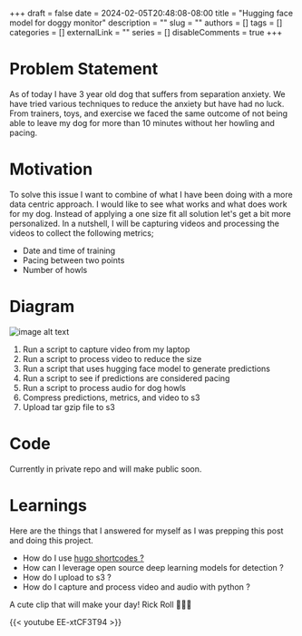 +++
draft = false
date = 2024-02-05T20:48:08-08:00
title = "Hugging face model for doggy monitor"
description = ""
slug = ""
authors = []
tags = []
categories = []
externalLink = ""
series = []
disableComments = true
+++

# Problem Statement

As of today I have 3 year old dog that suffers from separation anxiety. We have tried various techniques to reduce the
anxiety but have had no luck. From trainers, toys, and exercise we faced the same outcome of not being able to leave
my dog for more than 10 minutes without her howling and pacing.

# Motivation

To solve this issue I want to combine of what I have been doing with a more data centric approach. I would like to see what works and what
does work for my dog. Instead of applying a one size fit all solution let's get a bit more personalized. In a nutshell, I will be capturing videos
and processing the videos to collect the following metrics;

- Date and time of training
- Pacing between two points
- Number of howls

# Diagram

![image alt text](/doggy-cam-diagram.png)

1. Run a script to capture video from my laptop
2. Run a script to process video to reduce the size
3. Run a script that uses hugging face model to generate predictions
4. Run a script to see if predictions are considered pacing
3. Run a script to process audio for dog howls
4. Compress predictions, metrics, and video to s3
5. Upload tar gzip file to s3


# Code

Currently in private repo and will make public soon.


# Learnings

Here are the things that I answered for myself as I was prepping this post and doing this project.

- How do I use [hugo shortcodes ?](https://gohugo.io/content-management/shortcodes/#youtube)
- How can I leverage open source deep learning models for detection ?
- How do I upload to s3 ?
- How do I capture and process video and audio with python ?

A cute clip that will make your day! Rick Roll 🏋🏾‍♂️

{{< youtube  EE-xtCF3T94 >}}
